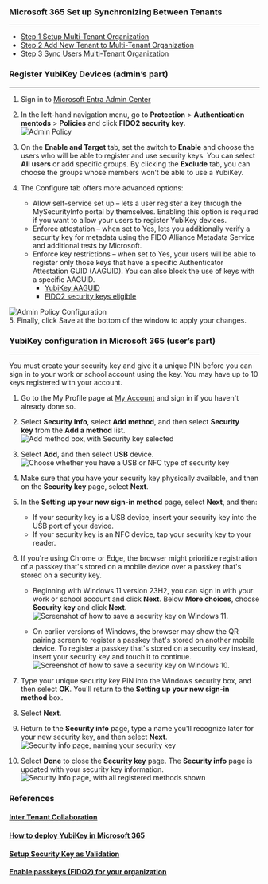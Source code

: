 ### Microsoft 365 Set up Synchronizing Between Tenants  
---

* [Step 1 Setup Multi-Tenant Organization](https://learn.microsoft.com/en-us/microsoft-365/enterprise/set-up-multi-tenant-org?view=o365-worldwide#set-up-a-new-multitenant-organization)  
* [Step 2 Add New Tenant to Multi-Tenant Organization](https://learn.microsoft.com/en-us/microsoft-365/enterprise/set-up-multi-tenant-org?view=o365-worldwide#add-a-tenant-to-your-multitenant-organization)  
* [Step 3 Sync Users Multi-Tenant Organization](https://learn.microsoft.com/en-us/microsoft-365/enterprise/sync-users-multi-tenant-orgs?view=o365-worldwide) 



### Register YubiKey Devices (admin’s part)  
---  

1.  Sign in to [Microsoft Entra Admin Center](https://entra.microsoft.com/#view/Microsoft_AAD_IAM/AuthenticationMethodsMenuBlade/~/AdminAuthMethods/fromNav/)  
2.  In the left-hand navigation menu, go to **Protection** > **Authentication mentods** > **Policies** and click **FIDO2 security key.**  
    ![Admin Policy](../images/Microsoft365-Azure-AdminPolicy.png)  

3.  On the **Enable and Target** tab, set the switch to **Enable** and choose the users who will be able to register and use security keys. You can select **All users** or add specific groups. By clicking the **Exclude** tab, you can choose the groups whose members won’t be able to use a YubiKey.
4.  The Configure tab offers more advanced options:  
	* Allow self-service set up – lets a user register a key through the MySecurityInfo portal by themselves. Enabling this option is required if you want to allow your users to register YubiKey devices.  
	* Enforce attestation – when set to Yes, lets you additionally verify a security key for metadata using the FIDO Alliance Metadata Service and additional tests by Microsoft.  
	* Enforce key restrictions – when set to Yes, your users will be able to register only those keys that have a specific Authenticator Attestation GUID (AAGUID). You can also block the use of keys with a specific AAGUID.  
		* [YubiKey AAGUID](https://support.yubico.com/hc/en-us/articles/360016648959-YubiKey-Hardware-FIDO2-AAGUIDs)  
		* [FIDO2 security keys eligible](https://learn.microsoft.com/en-us/entra/identity/authentication/concept-fido2-hardware-vendor#fido2-security-keys-eligible-for-attestation-with-microsoft-entra-id)  

  ![Admin Policy Configuration](../images/Microsoft365-Azure-AdminPolicyConfigure.png)  
5.  Finally, click Save at the bottom of the window to apply your changes.  


### YubiKey configuration in Microsoft 365 (user’s part)  
---  

You must create your security key and give it a unique PIN before you can sign in to your work or school account using the key. You may have up to 10 keys registered with your account.  

1.  Go to the My Profile page at [My Account](https://myaccount.microsoft.com) and sign in if you haven't already done so.  
2.  Select **Security Info**, select **Add method**, and then select **Security key** from the **Add a method** list.  
    ![Add method box, with Security key selected](../images/Microsoft365-Azure-AddMethod.png)  
    
3.  Select **Add**, and then select **USB** device.  
    ![Choose whether you have a USB or NFC type of security key](../images/Microsoft365-Azure-SecurityKey.png)   

4.  Make sure that you have your security key physically available, and then on the **Security key** page, select **Next**.  
5.  In the **Setting up your new sign-in method** page, select **Next**, and then:  
	* If your security key is a USB device, insert your security key into the USB port of your device.  
	* If your security key is an NFC device, tap your security key to your reader.  
        
    
6.  If you're using Chrome or Edge, the browser might prioritize registration of a passkey that's stored on a mobile device over a passkey that's stored on a security key.  
	* Beginning with Windows 11 version 23H2, you can sign in with your work or school account and click **Next**. Below **More choices**, choose **Security key** and click **Next**.  
    ![Screenshot of how to save a security key on Windows 11.](../images/Microsoft365-Azure-StorePasskey.png)  
		
	* On earlier versions of Windows, the browser may show the QR pairing screen to register a passkey that's stored on another mobile device. To register a passkey that's stored on a security key instead, insert your security key and touch it to continue.  
    ![Screenshot of how to save a security key on Windows 10.](../images/Microsoft365-Azure-StorePasskeyQRCode.png)  
        
7.  Type your unique security key PIN into the Windows security box, and then select **OK**. You'll return to the **Setting up your new sign-in method** box.  
8.  Select **Next**.  
9.  Return to the **Security info** page, type a name you'll recognize later for your new security key, and then select **Next**.  
    ![Security info page, naming your security key](../images/Microsoft365-Azure-NameSecurityKey.png)  
    
10.	Select **Done** to close the **Security key** page. The **Security info** page is updated with your security key information.  
    ![Security info page, with all registered methods shown](../images/Microsoft365-Azure-SecurityInfo.png)  


### References  
#### [Inter Tenant Collaboration](https://learn.microsoft.com/en-us/microsoft-365/enterprise/microsoft-365-inter-tenant-collaboration?view=o365-worldwide)   
#### [How to deploy YubiKey in Microsoft 365](https://www.codetwo.com/admins-blog/yubikey-setup-microsoft-365)  
#### [Setup Security Key as Validation](https://support.microsoft.com/en-us/account-billing/set-up-a-security-key-as-your-verification-method-2911cacd-efa5-4593-ae22-e09ae14c6698)  
#### [Enable passkeys (FIDO2) for your organization](https://learn.microsoft.com/en-us/entra/identity/authentication/how-to-enable-passkey-fido2)  
